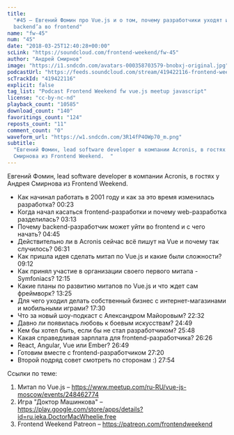 ```yaml
---
title:
  "#45 – Евгений Фомин про Vue.js и о том, почему разработчики уходят из
  backend’а во frontend"
name: "fw-45"
num: "45"
date: "2018-03-25T12:40:28+00:00"
scLink: "https://soundcloud.com/frontend-weekend/fw-45"
author: "Андрей Смирнов"
image: "https://i1.sndcdn.com/avatars-000358703579-bnobxj-original.jpg"
podcastUrl: "https://feeds.soundcloud.com/stream/419422116-frontend-weekend-fw-45.m4a"
scTrackId: "419422116"
explicit: false
tag_list: "Podcast Frontend Weekend fw vue.js meetup javascript"
license: "cc-by-nc-nd"
playback_count: "10585"
download_count: "140"
favoritings_count: "124"
reposts_count: "11"
comment_count: "0"
waveform_url: "https://w1.sndcdn.com/3R14fP4OWp70_m.png"
subtitle:
  "Евгений Фомин, lead software developer в компании Acronis, в гостях у Андрея
  Смирнова из Frontend Weekend.  "
---
```


Евгений Фомин, lead software developer в компании Acronis, в гостях у Андрея
Смирнова из Frontend Weekend.

- Как начинал работать в 2001 году и как за это время изменилась разработка?
  <timecode sec="23">00:23</timecode>
- Когда начал касаться frontend-разработки и почему web-разработка разделилась?
  <timecode sec="193">03:13</timecode>
- Почему backend-разработчик может уйти во frontend и с чего начать?
  <timecode sec="285">04:45</timecode>
- Действительно ли в Acronis сейчас всё пишут на Vue и почему так случилось?
  <timecode sec="391">06:31</timecode>
- Как пришла идея сделать митап по Vue.js и какие были сложности?
  <timecode sec="552">09:12</timecode>
- Как принял участие в организации своего первого митапа - Symfoniacs?
  <timecode sec="735">12:15</timecode>
- Какие планы по развитию митапов по Vue.js и что ждет сам фреймворк?
  <timecode sec="805">13:25</timecode>
- Для чего уходил делать собственный бизнес с интернет-магазинами и мобильными
  играми? <timecode sec="1050">17:30</timecode>
- Что за новый шоу-подкаст с Александром Майоровым?
  <timecode sec="1352">22:32</timecode>
- Давно ли появилась любовь к боевым искусствам?
  <timecode sec="1489">24:49</timecode>
- Кем бы хотел быть, если бы не стал разработчиком?
  <timecode sec="1548">25:48</timecode>
- Какая справедливая зарплата для frontend-разработчика?
  <timecode sec="1586">26:26</timecode>
- React, Angular, Vue или Ember? <timecode sec="1609">26:49</timecode>
- Готовим вместе с frontend-разработчиком <timecode sec="1640">27:20</timecode>
- Второй подряд совет смотреть по сторонам :)
  <timecode sec="1674">27:54</timecode>

Ссылки по теме:

1. Митап по Vue.js –
   <https://www.meetup.com/ru-RU/vue-js-moscow/events/248462774>
2. Игра "Доктор Машинкова" –
   <https://play.google.com/store/apps/details?id=ru.jeka.DoctorMacWheelie.free>
3. Frontend Weekend Patreon – <https://patreon.com/frontendweekend>
